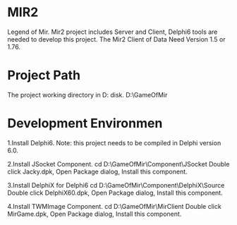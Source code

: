 # MIR2
Legend of Mir. Mir2 project includes Server and Client, Delphi6 tools are needed to develop this project. 
The Mir2 Client of Data Need Version 1.5 or 1.76.

# Project Path
The project working directory in D: disk.
D:\GameOfMir

# Development Environmen
1.Install Delphi6. Note: this project needs to be compiled in Delphi version 6.0.

2.Install JSocket Component.
cd D:\GameOfMir\Component\JSocket
Double click Jacky.dpk, Open Package dialog, Install this component.

3.Install DelphiX for Delphi6
cd D:\GameOfMir\Component\DelphiX\Source
Double click DelphiX60.dpk, Open Package dialog, Install this component.

4.Install TWMImage Component.
cd D:\GameOfMir\MirClient
Double click MirGame.dpk, Open Package dialog, Install this component.

